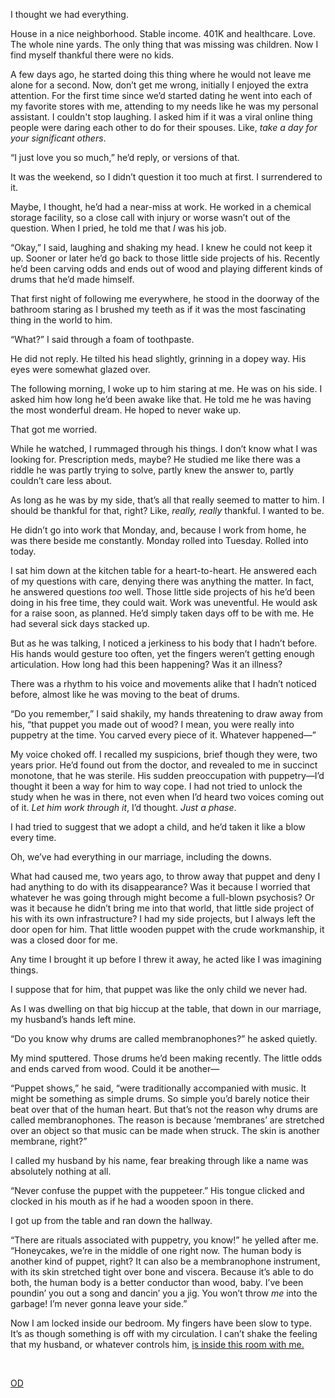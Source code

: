 I thought we had everything.

House in a nice neighborhood. Stable income. 401K and healthcare. Love. The whole nine yards. The only thing that was missing was children. Now I find myself thankful there were no kids.

A few days ago, he started doing this thing where he would not leave me alone for a second. Now, don’t get me wrong, initially I enjoyed the extra attention. For the first time since we’d started dating he went into each of my favorite stores with me, attending to my needs like he was my personal assistant. I couldn't stop laughing. I asked him if it was a viral online thing people were daring each other to do for their spouses. Like, *take a day for your significant others*.

“I just love you so much,” he’d reply, or versions of that.

It was the weekend, so I didn’t question it too much at first. I surrendered to it.

Maybe, I thought, he’d had a near-miss at work. He worked in a chemical storage facility, so a close call with injury or worse wasn’t out of the question. When I pried, he told me that *I* was his job.

“Okay,” I said, laughing and shaking my head. I knew he could not keep it up. Sooner or later he’d go back to those little side projects of his. Recently he’d been carving odds and ends out of wood and playing different kinds of drums that he’d made himself.

That first night of following me everywhere, he stood in the doorway of the bathroom staring as I brushed my teeth as if it was the most fascinating thing in the world to him.

“What?” I said through a foam of toothpaste.

He did not reply. He tilted his head slightly, grinning in a dopey way. His eyes were somewhat glazed over.

The following morning, I woke up to him staring at me. He was on his side. I asked him how long he’d been awake like that. He told me he was having the most wonderful dream. He hoped to never wake up.

That got me worried.

While he watched, I rummaged through his things. I don’t know what I was looking for. Prescription meds, maybe? He studied me like there was a riddle he was partly trying to solve, partly knew the answer to, partly couldn’t care less about.

As long as he was by my side, that’s all that really seemed to matter to him. I should be thankful for that, right? Like, *really, really* thankful. I wanted to be.

He didn’t go into work that Monday, and, because I work from home, he was there beside me constantly. Monday rolled into Tuesday. Rolled into today.

I sat him down at the kitchen table for a heart-to-heart. He answered each of my questions with care, denying there was anything the matter. In fact, he answered questions *too* well. Those little side projects of his he’d been doing in his free time, they could wait. Work was uneventful. He would ask for a raise soon, as planned. He’d simply taken days off to be with me. He had several sick days stacked up.

But as he was talking, I noticed a jerkiness to his body that I hadn’t before. His hands would gesture too often, yet the fingers weren’t getting enough articulation. How long had this been happening? Was it an illness?

There was a rhythm to his voice and movements alike that I hadn’t noticed before, almost like he was moving to the beat of drums.

“Do you remember,” I said shakily, my hands threatening to draw away from his, “that puppet you made out of wood? I mean, you were really into puppetry at the time. You carved every piece of it. Whatever happened—”

My voice choked off. I recalled my suspicions, brief though they were, two years prior. He’d found out from the doctor, and revealed to me in succinct monotone, that he was sterile. His sudden preoccupation with puppetry—I’d thought it been a way for him to way cope. I had not tried to unlock the study when he was in there, not even when I’d heard two voices coming out of it. *Let him work through it*, I’d thought. *Just a phase*.

I had tried to suggest that we adopt a child, and he’d taken it like a blow every time.

Oh, we’ve had everything in our marriage, including the downs.

What had caused me, two years ago, to throw away that puppet and deny I had anything to do with its disappearance? Was it because I worried that whatever he was going through might become a full-blown psychosis? Or was it because he didn’t bring me into that world, that little side project of his with its own infrastructure? I had my side projects, but I always left the door open for him. That little wooden puppet with the crude workmanship, it was a closed door for me.

Any time I brought it up before I threw it away, he acted like I was imagining things.

I suppose that for him, that puppet was like the only child we never had.

As I was dwelling on that big hiccup at the table, that down in our marriage, my husband’s hands left mine.

“Do you know why drums are called membranophones?” he asked quietly.

My mind sputtered. Those drums he’d been making recently. The little odds and ends carved from wood. Could it be another—

“Puppet shows,” he said, “were traditionally accompanied with music. It might be something as simple drums. So simple you’d barely notice their beat over that of the human heart. But that’s not the reason why drums are called membranophones. The reason is because ‘membranes’ are stretched over an object so that music can be made when struck. The skin is another membrane, right?”

I called my husband by his name, fear breaking through like a name was absolutely nothing at all.

“Never confuse the puppet with the puppeteer.” His tongue clicked and clocked in his mouth as if he had a wooden spoon in there.

I got up from the table and ran down the hallway.

“There are rituals associated with puppetry, you know!” he yelled after me. “Honeycakes, we’re in the middle of one right now. The human body is another kind of puppet, right? It can also be a membranophone instrument, with its skin stretched tight over bone and viscera. Because it’s able to do both, the human body is a better conductor than wood, baby. I’ve been poundin’ you out a song and dancin’ you a jig. You won’t throw *me* into the garbage! I’m never gonna leave your side.”

Now I am locked inside our bedroom. My fingers have been slow to type. It’s as though something is off with my circulation. I can’t shake the feeling that my husband, or whatever controls him, [is inside this room with me.](https://www.reddit.com/r/Rick_the_Intern/comments/v73xia/facilities_update/)

&#x200B;

[OD](https://www.reddit.com/r/Odd_directions/)